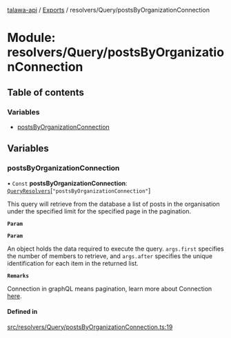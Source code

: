 [talawa-api](../README.md) / [Exports](../modules.md) / resolvers/Query/postsByOrganizationConnection

# Module: resolvers/Query/postsByOrganizationConnection

## Table of contents

### Variables

- [postsByOrganizationConnection](resolvers_Query_postsByOrganizationConnection.md#postsbyorganizationconnection)

## Variables

### postsByOrganizationConnection

• `Const` **postsByOrganizationConnection**: [`QueryResolvers`](types_generatedGraphQLTypes.md#queryresolvers)[``"postsByOrganizationConnection"``]

This query will retrieve from the database a list of posts
in the organisation under the specified limit for the specified page in the pagination.

**`Param`**

**`Param`**

An object holds the data required to execute the query.
`args.first` specifies the number of members to retrieve, and `args.after` specifies
the unique identification for each item in the returned list.

**`Remarks`**

Connection in graphQL means pagination,
learn more about Connection [here](https://relay.dev/graphql/connections.htm).

#### Defined in

[src/resolvers/Query/postsByOrganizationConnection.ts:19](https://github.com/PalisadoesFoundation/talawa-api/blob/806e21a/src/resolvers/Query/postsByOrganizationConnection.ts#L19)
